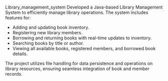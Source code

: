 Library_management_system
Developed a Java-based Library Management System to efficiently manage library operations. The system includes features for:  
- Adding and updating book inventory.  
- Registering new library members.  
- Borrowing and returning books with real-time updates to inventory.  
- Searching books by title or author.  
- Viewing all available books, registered members, and borrowed book details.  

The project utilizes file handling for data persistence and operations on library resources, ensuring seamless integration of book and member records.
